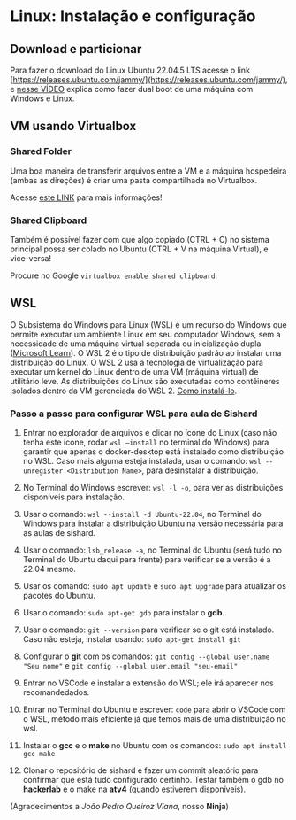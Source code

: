 # Linux: Instalação e configuração 

## Download e particionar

Para fazer o download do Linux Ubuntu 22.04.5 LTS acesse o link [https://releases.ubuntu.com/jammy/](https://releases.ubuntu.com/jammy/), e [nesse VÍDEO](https://www.youtube.com/watch?v=VK4eCi7ktCE) explica como fazer dual boot de uma máquina com Windows e Linux.

## VM usando Virtualbox

### Shared Folder

Uma boa maneira de transferir arquivos entre a VM e a máquina hospedeira (ambas as direções) é criar uma pasta compartilhada no Virtualbox.

Acesse [este LINK](https://carleton.ca/scs/tech-support/troubleshooting-guides/creating-a-shared-folder-in-virtualbox/) para mais informações!

### Shared Clipboard

Também é possível fazer com que algo copiado (CTRL + C) no sistema principal possa ser colado no Ubuntu (CTRL + V na máquina Virtual), e vice-versa!

Procure no Google `virtualbox enable shared clipboard`.

## WSL

O Subsistema do Windows para Linux (WSL) é um recurso do Windows que permite executar um ambiente Linux em seu computador Windows, sem a necessidade de uma máquina virtual separada ou inicialização dupla ([Microsoft Learn](https://learn.microsoft.com/pt-br/windows/wsl/about)).
O WSL 2 é o tipo de distribuição padrão ao instalar uma distribuição do Linux. O WSL 2 usa a tecnologia de virtualização para executar um kernel do Linux dentro de uma VM (máquina virtual) de utilitário leve. As distribuições do Linux são executadas como contêineres isolados dentro da VM gerenciada do WSL 2.
[Como instalá-lo](https://learn.microsoft.com/pt-br/windows/wsl/install).

### Passo a passo para configurar WSL para aula de Sishard

1. Entrar no explorador de arquivos e clicar no ícone do Linux (caso não tenha este ícone, rodar ```wsl —install``` no terminal do Windows) para garantir que apenas o docker-desktop está instalado como distribuição no WSL. Caso mais alguma esteja instalada, usar o comando: ```wsl --unregister <Distribution Name>```, para desinstalar a distribuição. 

2. No Terminal do Windows escrever: ```wsl -l -o```, para ver as distribuições disponíveis para instalação.

3. Usar o comando: ```wsl --install -d Ubuntu-22.04```, no Terminal do Windows para instalar a distribuição Ubuntu na versão necessária para as aulas de sishard.

4. Usar o comando: ```lsb_release -a```, no Terminal do Ubuntu (será tudo no Terminal do Ubuntu daqui para frente) para verificar se a versão é a 22.04 mesmo.

5. Usar os comando: ```sudo apt update``` e ```sudo apt upgrade``` para atualizar os pacotes do Ubuntu.

6. Usar o comando: ```sudo apt-get gdb``` para instalar o **gdb**.

7. Usar o comando: ```git --version``` para verificar se o git está instalado. Caso não esteja, instalar usando: ```sudo apt-get install git```

8. Configurar o **git** com os comandos: ```git config --global user.name "Seu nome"``` e ```git config --global user.email "seu-email"```

9. Entrar no VSCode e instalar a extensão do WSL; ele irá aparecer nos recomandedados.

10. Entrar no Terminal do Ubuntu e escrever: ```code``` para abrir o VSCode com o WSL, método mais eficiente já que temos mais de uma distribuição no wsl.

11. Instalar o **gcc** e o **make** no Ubuntu com os comandos: ```sudo apt install gcc make```

12. Clonar o repositório de sishard e fazer um commit aleatório para confirmar que está tudo configurado certinho. Testar também o gdb no **hackerlab** e o make na **atv4** (quando estiverem disponíveis).

(Agradecimentos a *João Pedro Queiroz Viana*, nosso **Ninja**)

